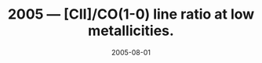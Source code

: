 ---
title: "2005 &mdash; [CII]/CO(1-0) line ratio at low metallicities."
collection: publications
refereed: 'no'
date: "2005-08-01"
venue: "Astronomische Nachrichten"
paperurl: 
link: "https://ui.adsabs.harvard.edu/abs/2005AN....326..529R"
citation: "Roellig, M., Astronomische Nachrichten, Vol. 326, p. 529-530 (2005)"
---